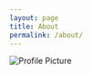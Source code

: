 ```yaml
---
layout: page
title: About
permalink: /about/
---
```


<img src="{{ site.baseurl }}/assets/logo.png" title="Profile Picture" class="profile">
